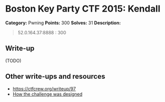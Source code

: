 # Boston Key Party CTF 2015: Kendall

**Category:** Pwning
**Points:** 300
**Solves:** 31
**Description:**

> 52.0.164.37:8888 : 300

## Write-up

(TODO)

## Other write-ups and resources

* <https://ctfcrew.org/writeup/97>
* [How the challenge was designed](http://mweissbacher.com/blog/2015/03/01/boston-key-party-2015-kendall-challenge-superfish/)